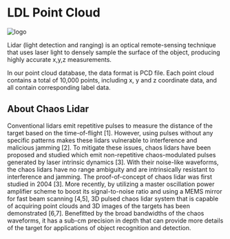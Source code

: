 # LDL Point Cloud
![logo](https://user-images.githubusercontent.com/82630423/158313826-f1db3e85-b836-4aa8-a909-75112c4bf65f.jpg)

Lidar (light detection and ranging) is an optical remote-sensing technique that uses laser light to densely sample the surface of the object, producing highly accurate x,y,z measurements. 

In our point cloud database, the data format is PCD file. Each point cloud contains a total of 10,000 points, including x, y and z coordinate data, and all contain corresponding label data.

## About Chaos Lidar 

Conventional lidars emit repetitive pulses to measure the distance of the target based on the time-of-flight [1]. However, using pulses without any specific patterns makes these lidars vulnerable to interference and malicious jamming [2]. To mitigate these issues, chaos lidars have been proposed and studied which emit non-repetitive chaos-modulated pulses generated by laser intrinsic dynamics [3]. With their noise-like waveforms, the chaos lidars have no range ambiguity and are intrinsically resistant to interference and jamming. The proof-of-concept of chaos lidar was first studied in 2004 [3]. More recently, by utilizing a master oscillation power amplifier scheme to boost its signal-to-noise ratio and using a MEMS mirror for fast beam scanning [4,5], 3D pulsed chaos lidar system that is capable of acquiring point clouds and 3D images of the targets has been demonstrated [6,7]. Benefitted by the broad bandwidths of the chaos waveforms, it has a sub-cm precision in depth that can provide more details of the target for applications of object recognition and detection.





